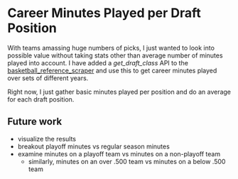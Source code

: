 # Career Minutes Played per Draft Position

With teams amassing huge numbers of picks, I just wanted to look into possible value without taking stats other than average number of minutes played into account. I have added a *get_draft_class* API to the [basketball_reference_scraper](https://github.com/vishaalagartha/basketball_reference_scraper) and use this to get career minutes played over sets of different years.

Right now, I just gather basic minutes played per position and do an average for each draft position.

## Future work

- visualize the results
- breakout playoff minutes vs regular season minutes
- examine minutes on a playoff team vs minutes on a non-playoff team
  - similarly, minutes on an over .500 team vs minutes on a below .500 team
